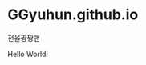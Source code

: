 # GGyuhun.github.io
<!DOCTYPE html>
<html lang="en">
<head>
	<meta charset="UTF-8">
	<meta http-equiv="X-UA-Compatible" content="IE=edge">
	<meta name="viewport" content="width=device-width, initial-scale=1.0">
	전율짱짱맨
</head>
<body>
  <p>Hello World!</p>
</body>
</html>
